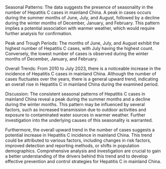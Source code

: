 Seasonal Patterns: 
The data suggests the presence of seasonality in the number of Hepatitis C cases in mainland China. A peak in cases occurs during the summer months of June, July, and August, followed by a decline during the winter months of December, January, and February. This pattern implies a potential association with warmer weather, which would require further analysis for confirmation.

Peak and Trough Periods: 
The months of June, July, and August exhibit the highest number of Hepatitis C cases, with July having the highest count. Conversely, the lowest number of cases is observed during the winter months of December, January, and February.

Overall Trends: 
From 2010 to July 2023, there is a noticeable increase in the incidence of Hepatitis C cases in mainland China. Although the number of cases fluctuates over the years, there is a general upward trend, indicating an overall rise in Hepatitis C in mainland China during the examined period.

Discussion: 
The consistent seasonal patterns of Hepatitis C cases in mainland China reveal a peak during the summer months and a decline during the winter months. This pattern may be influenced by several factors, such as increased transmission due to outdoor activities and exposure to contaminated water sources in warmer weather. Further investigation into the underlying causes of this seasonality is warranted.

Furthermore, the overall upward trend in the number of cases suggests a potential increase in Hepatitis C incidence in mainland China. This trend could be attributed to various factors, including changes in risk factors, improved detection and reporting methods, or shifts in population demographics. Comprehensive analysis and investigation are crucial to gain a better understanding of the drivers behind this trend and to develop effective prevention and control strategies for Hepatitis C in mainland China.